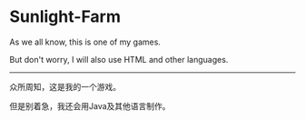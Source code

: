 # Sunlight-Farm

As we all know, this is one of my games.

But don't worry, I will also use HTML and other languages.

<hr/>

众所周知，这是我的一个游戏。

但是别着急，我还会用Java及其他语言制作。
